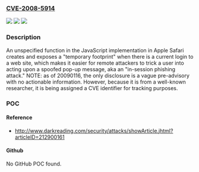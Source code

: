 ### [CVE-2008-5914](https://cve.mitre.org/cgi-bin/cvename.cgi?name=CVE-2008-5914)
![](https://img.shields.io/static/v1?label=Product&message=n%2Fa&color=blue)
![](https://img.shields.io/static/v1?label=Version&message=n%2Fa&color=blue)
![](https://img.shields.io/static/v1?label=Vulnerability&message=n%2Fa&color=brighgreen)

### Description

An unspecified function in the JavaScript implementation in Apple Safari creates and exposes a "temporary footprint" when there is a current login to a web site, which makes it easier for remote attackers to trick a user into acting upon a spoofed pop-up message, aka an "in-session phishing attack." NOTE: as of 20090116, the only disclosure is a vague pre-advisory with no actionable information. However, because it is from a well-known researcher, it is being assigned a CVE identifier for tracking purposes.

### POC

#### Reference
- http://www.darkreading.com/security/attacks/showArticle.jhtml?articleID=212900161

#### Github
No GitHub POC found.

